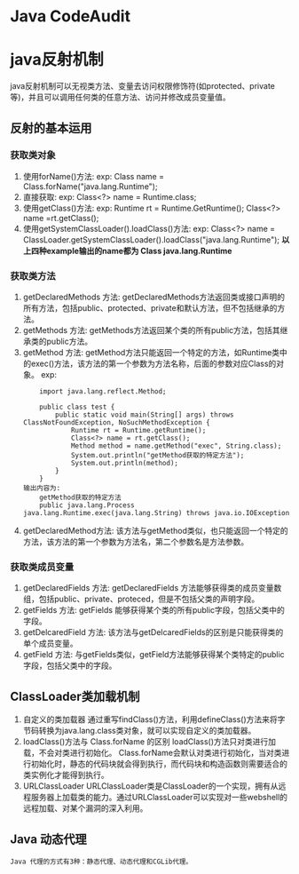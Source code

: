 # Java CodeAudit
# java反射机制
java反射机制可以无视类方法、变量去访问权限修饰符(如protected、private等)，并且可以调用任何类的任意方法、访问并修改成员变量值。
## 反射的基本运用
### 获取类对象
1. 使用forName()方法:
exp:
    Class name = Class.forName("java.lang.Runtime");
2. 直接获取:
    exp:
        Class<?> name = Runtime.class;
3. 使用getClass()方法:
    exp:
        Runtime rt = Runtime.GetRuntime();
        Class<?> name =rt.getClass();
4. 使用getSystemClassLoader().loadClass()方法:
    exp:
        Class<?> name = ClassLoader.getSystemClassLoader().loadClass("java.lang.Runtime");
**以上四种example输出的name都为 Class java.lang.Runtime**
### 获取类方法
1. getDeclaredMethods 方法:
    getDeclaredMethods方法返回类或接口声明的所有方法，包括public、protected、private和默认方法，但不包括继承的方法。
2. getMethods 方法:
    getMethods方法返回某个类的所有public方法，包括其继承类的public方法。
3. getMethod 方法:
    getMethod方法只能返回一个特定的方法，如Runtime类中的exec()方法，该方法的第一个参数为方法名称，后面的参数对应Class的对象。
    exp:
    ```
        import java.lang.reflect.Method;

        public class test {
            public static void main(String[] args) throws ClassNotFoundException, NoSuchMethodException {
                Runtime rt = Runtime.getRuntime();
                Class<?> name = rt.getClass();
                Method method = name.getMethod("exec", String.class);
                System.out.println("getMethod获取的特定方法");
                System.out.println(method);
            }
        }
    输出内容为:
        getMethod获取的特定方法
        public java.lang.Process java.lang.Runtime.exec(java.lang.String) throws java.io.IOException
    ```
4. getDeclaredMethod方法:
    该方法与getMethod类似，也只能返回一个特定的方法，该方法的第一个参数为方法名，第二个参数名是方法参数。
### 获取类成员变量
1. getDeclaredFields 方法:
    getDeclaredFields 方法能够获得类的成员变量数组，包括public、private、proteced，但是不包括父类的声明字段。
2. getFields 方法:
    getFields 能够获得某个类的所有public字段，包括父类中的字段。
3. getDelcaredField 方法:
    该方法与getDelcaredFields的区别是只能获得类的单个成员变量。
4. getField 方法:
    与getFields类似，getField方法能够获得某个类特定的public字段，包括父类中的字段。
## ClassLoader类加载机制
1. 自定义的类加载器
    通过重写findClass()方法，利用defineClass()方法来将字节码转换为java.lang.class类对象，就可以实现自定义的类加载器。
2. loadClass()方法与 Class.forName 的区别
    loadClass()方法只对类进行加载，不会对类进行初始化。
    Class.forName会默认对类进行初始化，当对类进行初始化时，静态的代码块就会得到执行，而代码块和构造函数则需要适合的类实例化才能得到执行。
3. URLClassLoader
    URLClassLoader类是ClassLoader的一个实现，拥有从远程服务器上加载类的能力。通过URLClassLoader可以实现对一些webshell的远程加载、对某个漏洞的深入利用。
## Java 动态代理
    Java 代理的方式有3种：静态代理、动态代理和CGLib代理。
